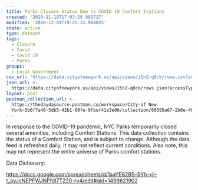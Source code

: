 ```yaml
---
title: Parks Closure Status Due to COVID-19 Comfort Stations
created: '2020-11-10T17:03:28.903717'
modified: '2020-12-04T19:25:31.964825'
state: active
type: dataset
tags:
  - Closure
  - Covid
  - Covid 19
  - Parks
groups:
  - Local Government
csv_url: 'https://data.cityofnewyork.us/api/views/i5n2-q8ck/rows.csv?accessType=DOWNLOAD'
json_url: >-
  https://data.cityofnewyork.us/api/views/i5n2-q8ck/rows.json?accessType=DOWNLOAD
layout: post
postman_collection_url: >-
  https://thedaydasource.postman.co/workspace/City-of New
  York~3b6f7a46-5db5-42b1-80fe-9fbef41e3e06/collection/00595a67-2b6e-49de-ad5d-3515c9c54105
---
```

In response to the COVID-19 pandemic, NYC Parks temporarily closed several amenities, including Comfort Stations. This data collection contains the status of a Comfort Station, and is subject to change. Although the data feed is refreshed daily, it may not reflect current conditions. Also note, this may not represent the entire universe of Parks comfort stations.

Data Dictionary:

https://docs.google.com/spreadsheets/d/1aaYE82BS-SYh-xjI-t_oyJcNEPFWJNPfdI7T220-rv4/edit#gid=1499621902
